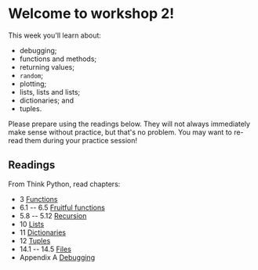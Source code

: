 # Welcome to workshop 2!

This week you'll learn about:

* debugging;
* functions and methods;
* returning values;
* `random`;
* plotting;
* lists, lists and lists;
* dictionaries; and
* tuples.

Please prepare using the readings below. They will not always 
immediately make sense without practice, but that's no problem. You may want 
to re-read them during your practice session!

## Readings

From Think Python, read chapters:

* 3 [Functions](http://www.greenteapress.com/thinkpython/html/thinkpython004.html)
* 6.1 -- 6.5 [Fruitful functions](http://www.greenteapress.com/thinkpython/html/thinkpython007.html)
* 5.8 -- 5.12 [Recursion](http://www.greenteapress.com/thinkpython/html/thinkpython006.html#toc59)
* 10 [Lists](http://www.greenteapress.com/thinkpython/html/thinkpython011.html)
* 11 [Dictionaries](http://www.greenteapress.com/thinkpython/html/thinkpython012.html)
* 12 [Tuples](http://www.greenteapress.com/thinkpython/html/thinkpython013.html)
* 14.1 -- 14.5 [Files](http://www.greenteapress.com/thinkpython/html/thinkpython015.html)
* Appendix A [Debugging](http://www.greenteapress.com/thinkpython/html/thinkpython021.html)
